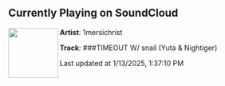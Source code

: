## Currently Playing on SoundCloud

[<img align="left" width="100" src="https://i1.sndcdn.com/artworks-18n34I6StWobWmyS-zshuzg-t500x500.jpg">](https://soundcloud.com/m3rsi/timeout-w-snail-yuta-nightiger?in=saxurn/sets/poppin-tags)

**Artist**: 1mersichrist 

**Track**: ###TIMEOUT W/ snail (Yuta & Nightiger)

Last updated at 1/13/2025, 1:37:10 PM
